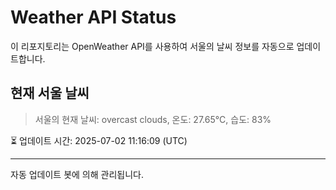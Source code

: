 
# Weather API Status

이 리포지토리는 OpenWeather API를 사용하여 서울의 날씨 정보를 자동으로 업데이트합니다.

## 현재 서울 날씨
> 서울의 현재 날씨: overcast clouds, 온도: 27.65°C, 습도: 83%

⏳ 업데이트 시간: 2025-07-02 11:16:09 (UTC)

---
자동 업데이트 봇에 의해 관리됩니다.
